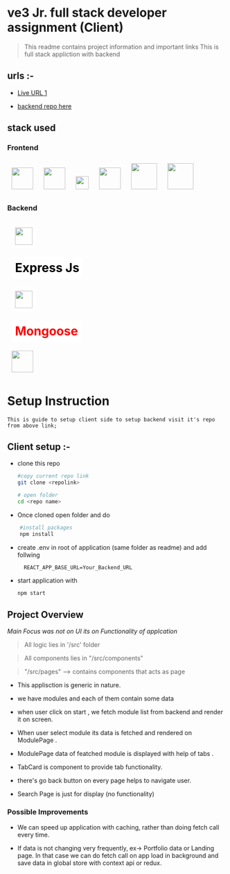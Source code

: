 # ve3 Jr. full stack developer assignment (Client)

> This readme contains project information and important links
> This is full stack appliction with backend

## urls :-

- [Live URL 1](https://ve3.onrender.com)

- [backend repo here](https://github.com/CODE-Y02/ve3-assignment-backend)

## stack used

<h3>Frontend</h3>

<img src="https://logos-download.com/wp-content/uploads/2016/09/React_logo_wordmark.png" style='margin:10px'  height="50px" />
<img src="https://res.cloudinary.com/practicaldev/image/fetch/s--60EL_RNJ--/c_imagga_scale,f_auto,fl_progressive,h_420,q_auto,w_1000/https://dev-to-uploads.s3.amazonaws.com/uploads/articles/gkgxaoegocynro97ipsz.png" style='margin:10px'  height="50px" />
<img src="https://upload.wikimedia.org/wikipedia/commons/d/d1/Axios_%28computer_library%29_logo.svg" style='margin:10px'  height="30px" />
<img src="https://upload.wikimedia.org/wikipedia/commons/thumb/9/99/Unofficial_JavaScript_logo_2.svg/240px-Unofficial_JavaScript_logo_2.svg.png" height="50px" style='margin:10px' />
<img src="https://upload.wikimedia.org/wikipedia/commons/6/61/HTML5_logo_and_wordmark.svg" height="60px" style='margin:10px' />
<img src="https://upload.wikimedia.org/wikipedia/commons/d/d5/CSS3_logo_and_wordmark.svg" height="60px" style='margin:10px' />

<br>

<h3>Backend </h3>

<img src="https://upload.wikimedia.org/wikipedia/commons/7/7e/Node.js_logo_2015.svg" style='margin:10px;background:white;padding:0.5rem'  height="40px" />
<h1 style='margin:10px;background:white;color:black;padding:0.5rem;width:fit-content'>Express Js </h1>
<img src="https://upload.wikimedia.org/wikipedia/commons/9/93/MongoDB_Logo.svg" style='margin:10px;background:white;padding:0.5rem'  height="40px" />
<h1 style='margin:10px;background:white;color:red;padding:0.5rem;width:fit-content'>Mongoose </h1>
<img src="https://upload.wikimedia.org/wikipedia/commons/thumb/9/99/Unofficial_JavaScript_logo_2.svg/240px-Unofficial_JavaScript_logo_2.svg.png" height="50px" style='margin:10px' />

# Setup Instruction

    This is guide to setup client side to setup backend visit it's repo from above link;

## Client setup :-

- clone this repo

  ```bash
  #copy current repo link
  git clone <repolink>

  # open folder
  cd <repo name>
  ```

- Once cloned open folder and do

```bash
    #install packages
    npm install

```

- create .env in root of application (same folder as readme) and add follwing

        REACT_APP_BASE_URL=Your_Backend_URL

- start application with
  ```bash
  npm start
  ```

## Project Overview

_Main Focus was not on UI its on Functionality of applcation_

> All logic lies in '/src' folder

> All components lies in "/src/components"

> "/src/pages" --> contains components that acts as page

- This applisction is generic in nature.

- we have modules and each of them contain some data

- when user click on start , we fetch module list from backend and render it on screen.

- When user select module its data is fetched and rendered on ModulePage .

- ModulePage data of featched module is displayed with help of tabs .

- TabCard is component to provide tab functionality.

- there's go back button on every page helps to navigate user.

- Search Page is just for display (no functionality)

### Possible Improvements

- We can speed up application with caching, rather than doing fetch call every time.

- If data is not changing very frequently, ex-> Portfolio data or Landing page.
  In that case we can do fetch call on app load in background and save data in global store with context api or redux.
